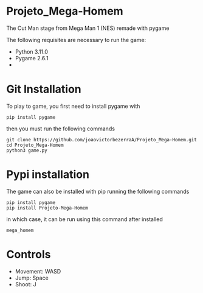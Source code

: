 # Projeto_Mega-Homem
The Cut Man stage from Mega Man 1 (NES) remade with pygame

The following requisites are necessary to run the game:
* Python 3.11.0
* Pygame 2.6.1
* 
# Git Installation
To play to game, you first need to install pygame with
```
pip install pygame
```
then you must run the following commands
```
git clone https://github.com/joaovictorbezerraA/Projeto_Mega-Homem.git
cd Projeto_Mega-Homem
python3 game.py
```
# Pypi installation
The game can also be installed with pip running the following commands
```
pip install pygame
pip install Projeto-Mega-Homem
```
in which case, it can be run using this command after installed
```
mega_homem
```

# Controls
* Movement: WASD
* Jump: Space
* Shoot: J
